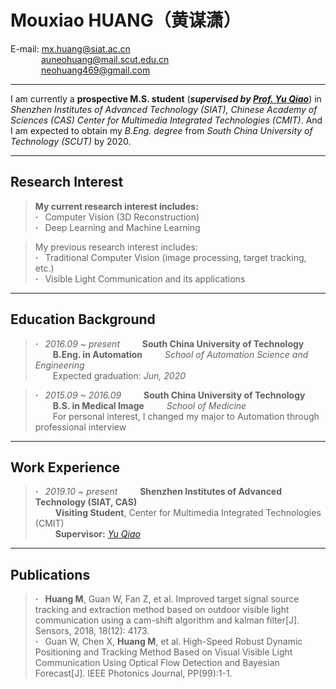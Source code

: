 # **Mouxiao HUANG**（黄谋潇）  
E-mail: mx.huang@siat.ac.cn  
       &ensp;&ensp;&ensp;&ensp;&ensp;&ensp;&ensp;auneohuang@mail.scut.edu.cn  
       &ensp;&ensp;&ensp;&ensp;&ensp;&ensp;&ensp;neohuang469@gmail.com  

---  

I am currently a **prospective M.S. student** (***supervised by [Prof. Yu Qiao](http://mmlab.siat.ac.cn/yuqiao/)***) in *Shenzhen Institutes of Advanced Technology (SIAT), Chinese Academy of Sciences (CAS) Center for Multimedia Integrated Technologies (CMIT)*. And I am expected to obtain my *B.Eng. degree* from *South China University of Technology (SCUT)* by 2020.  

---  

## **Research Interest**
> **My current research interest includes:**  
**·**&ensp; Computer Vision (3D Reconstruction)  
**·**&ensp; Deep Learning and Machine Learning  
  
> My previous research interest includes:  
**·**&ensp; Traditional Computer Vision (image processing, target tracking, etc.)  
**·**&ensp; Visible Light Communication and its applications  

---  

## **Education Background**
> **·**&ensp; *2016.09 ~ present* &ensp;&ensp;&ensp;&ensp; **South China University of Technology**  
&ensp;&ensp;&ensp;&ensp;**B.Eng. in Automation** &ensp;&ensp;&ensp;&ensp;  *School of Automation Science and Engineering*  
&ensp;&ensp;&ensp;&ensp;Expected graduation: *Jun, 2020*    

> **·**&ensp; *2015.09 ~ 2016.09* &ensp;&ensp;&ensp;&ensp;  **South China University of Technology**  
&ensp;&ensp;&ensp;&ensp;**B.S. in Medical Image** &ensp;&ensp;&ensp;&ensp;  *School of Medicine*  
&ensp;&ensp;&ensp;&ensp;For personal interest, I changed my major to Automation through professional interview  

---  

## **Work Experience**
> **·**&ensp; *2019.10 ~ present* &ensp;&ensp;&ensp;&ensp; **Shenzhen Institutes of Advanced Technology (SIAT, CAS)**  
&ensp;&ensp;&ensp;&ensp; **Visiting Student**, Center for Multimedia Integrated Technologies (CMIT)  
&ensp;&ensp;&ensp;&ensp; **Supervisor:** [*Yu Qiao*](http://mmlab.siat.ac.cn/yuqiao/)  

---  

## **Publications**
> **·**&ensp; **Huang M**, Guan W, Fan Z, et al. Improved target signal source tracking and extraction method based on outdoor visible light communication using a cam-shift algorithm and kalman filter\[J]. Sensors, 2018, 18(12): 4173.  
**·**&ensp; Guan W, Chen X, **Huang M**, et al. High-Speed Robust Dynamic Positioning and Tracking Method Based on Visual Visible Light Communication Using Optical Flow Detection and Bayesian Forecast\[J]. IEEE Photonics Journal, PP(99):1-1.  
